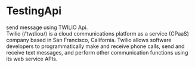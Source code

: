 # TestingApi
send message using TWILIO Api.  
Twilio (/ˈtwɪlioʊ/) is a cloud communications platform as a service (CPaaS) company based in San Francisco, California. Twilio allows software developers to programmatically make and receive phone calls, send and receive text messages, and perform other communication functions using its web service APIs.
